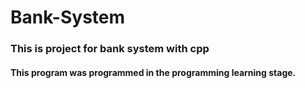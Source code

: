 # Bank-System
### This is project for bank system with cpp 
#### This program was programmed in the programming learning stage.
